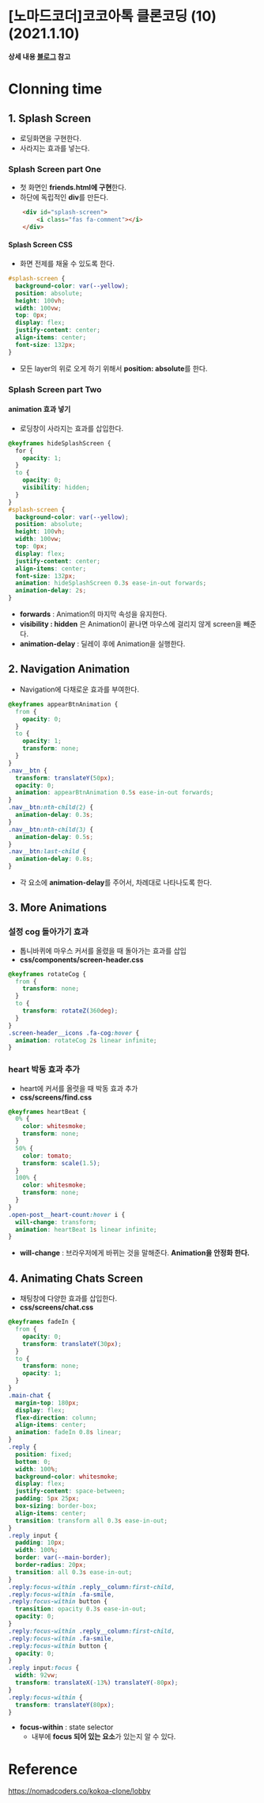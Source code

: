 # [노마드코더]코코아톡 클론코딩 (10)(2021.1.10)



**상세 내용 [블로그](https://greedysiru.tistory.com/107) 참고**



# Clonning time

## 1. Splash Screen

* 로딩화면을 구현한다.
* 사라지는 효과를 넣는다.



### Splash Screen part One

* 첫 화면인 **friends.html에 구현**한다.
* 하단에 독립적인  **div**를 만든다.

```html
    <div id="splash-screen">
        <i class="fas fa-comment"></i>
    </div>
```



#### Splash Screen CSS

* 화면 전제를 채울 수 있도록 한다.

```CSS
#splash-screen {
  background-color: var(--yellow);
  position: absolute;
  height: 100vh;
  width: 100vw;
  top: 0px;
  display: flex;
  justify-content: center;
  align-items: center;
  font-size: 132px;
}
```

* 모든 layer의 위로 오게 하기 위해서 **position: absolute**를 한다.



### Splash Screen part Two

#### animation 효과 넣기

* 로딩창이 사라지는 효과를 삽입한다.

```CSS
@keyframes hideSplashScreen {
  for {
    opacity: 1;
  }
  to {
    opacity: 0;
    visibility: hidden;
  }
}
#splash-screen {
  background-color: var(--yellow);
  position: absolute;
  height: 100vh;
  width: 100vw;
  top: 0px;
  display: flex;
  justify-content: center;
  align-items: center;
  font-size: 132px;
  animation: hideSplashScreen 0.3s ease-in-out forwards;
  animation-delay: 2s;
}
```

* **forwards** : Animation의 마지막 속성을 유지한다.
* **visibility : hidden** 은 Animation이 끝나면 마우스에 걸리지 않게 screen을 빼준다.
* **animation-delay** : 딜레이 후에 Animation을 실행한다.



## 2. Navigation Animation

* Navigation에 다채로운 효과를 부여한다.

```CSS
@keyframes appearBtnAnimation {
  from {
    opacity: 0;
  }
  to {
    opacity: 1;
    transform: none;
  }
}
.nav__btn {
  transform: translateY(50px);
  opacity: 0;
  animation: appearBtnAnimation 0.5s ease-in-out forwards;
}
.nav__btn:nth-child(2) {
  animation-delay: 0.3s;
}
.nav__btn:nth-child(3) {
  animation-delay: 0.5s;
}
.nav__btn:last-child {
  animation-delay: 0.8s;
}
```

* 각 요소에 **animation-delay**를 주어서, 차례대로 나타나도록 한다.



## 3. More Animations

### 설정 cog 돌아가기 효과

* 톱니바퀴에 마우스 커서를 올렸을 때 돌아가는 효과를 삽입
* **css/components/screen-header.css**

```CSS
@keyframes rotateCog {
  from {
    transform: none;
  }
  to {
    transform: rotateZ(360deg);
  }
}
.screen-header__icons .fa-cog:hover {
  animation: rotateCog 2s linear infinite;
}
```



### heart 박동 효과 추가

* heart에 커서를 올렷을 때 박동 효과 추가
* **css/screens/find.css**

```CSS
@keyframes heartBeat {
  0% {
    color: whitesmoke;
    transform: none;
  }
  50% {
    color: tomato;
    transform: scale(1.5);
  }
  100% {
    color: whitesmoke;
    transform: none;
  }
}
.open-post__heart-count:hover i {
  will-change: transform;
  animation: heartBeat 1s linear infinite;
}
```

* **will-change** : 브라우저에게 바뀌는 것을 말해준다. **Animation을 안정화 한다.**



## 4. Animating Chats Screen

* 채팅창에 다양한 효과를 삽입한다.
* **css/screens/chat.css**

```CSS
@keyframes fadeIn {
  from {
    opacity: 0;
    transform: translateY(30px);
  }
  to {
    transform: none;
    opacity: 1;
  }
}
.main-chat {
  margin-top: 180px;
  display: flex;
  flex-direction: column;
  align-items: center;
  animation: fadeIn 0.8s linear;
}
.reply {
  position: fixed;
  bottom: 0;
  width: 100%;
  background-color: whitesmoke;
  display: flex;
  justify-content: space-between;
  padding: 5px 25px;
  box-sizing: border-box;
  align-items: center;
  transition: transform all 0.3s ease-in-out;
}
.reply input {
  padding: 10px;
  width: 100%;
  border: var(--main-border);
  border-radius: 20px;
  transition: all 0.3s ease-in-out;
}
.reply:focus-within .reply__column:first-child,
.reply:focus-within .fa-smile,
.reply:focus-within button {
  transition: opacity 0.3s ease-in-out;
  opacity: 0;
}
.reply:focus-within .reply__column:first-child,
.reply:focus-within .fa-smile,
.reply:focus-within button {
  opacity: 0;
}
.reply input:focus {
  width: 92vw;
  transform: translateX(-13%) translateY(-80px);
}
.reply:focus-within {
  transform: translateY(80px);
}
```

* **focus-within** : state selector
  *  내부에 **focus 되어 있는 요소**가 있는지 알 수 있다.



# Reference

https://nomadcoders.co/kokoa-clone/lobby